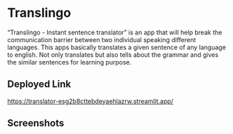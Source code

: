 # Translingo

“Translingo - Instant sentence translator” is an app that will help break the communication barrier between two individual speaking different languages. 
This apps basically translates a given sentence of any language to english. Not only translates but also tells about the grammar and gives the similar sentences for learning purpose.

## Deployed Link
https://translator-esg2b8cttebdeyaehlazrw.streamlit.app/

## Screenshots
